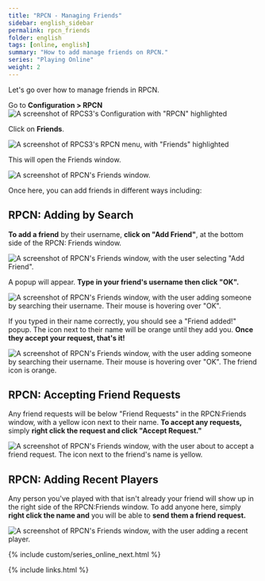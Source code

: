 ```yaml
---
title: "RPCN - Managing Friends"
sidebar: english_sidebar
permalink: rpcn_friends
folder: english
tags: [online, english]
summary: "How to add manage friends on RPCN."
series: "Playing Online"
weight: 2
---
```


Let's go over how to manage friends in RPCN.

Go to **Configuration > RPCN**
![A screenshot of RPCS3's Configuration with "RPCN" highlighted](https://carlmylo.github.io/docu-rpcs3/images/rpcn/rpcn.png "RPCS3: RPCN")

Click on **Friends**.

![A screenshot of RPCS3's RPCN menu, with "Friends" highlighted](https://carlmylo.github.io/docu-rpcs3/images/rpcn/friends.png "RPCS3: RPCN")

This will open the Friends window.

![A screenshot of RPCN's Friends window.](https://carlmylo.github.io/docu-rpcs3/images/rpcn/rpcnfriends.png "RPCS3: RPCN")

Once here, you can add friends in different ways including:

## RPCN: Adding by Search

**To add a friend** by their username, **click on "Add Friend"**, at the bottom side of the RPCN: Friends window.

![A screenshot of RPCN's Friends window, with the user selecting "Add Friend".](https://carlmylo.github.io/docu-rpcs3/images/rpcn/friendadd.png "RPCS3: Add Friend")

A popup will appear. **Type in your friend's username then click "OK".**

![A screenshot of RPCN's Friends window, with the user adding someone by searching their username. Their mouse is hovering over "OK".](https://carlmylo.github.io/docu-rpcs3/images/rpcn/friendaddpopup.png "RPCS3: Add Friend")

If you typed in their name correctly, you should see a "Friend added!" popup. The icon next to their name will be orange until they add you. **Once they accept your request, that's it!**

![A screenshot of RPCN's Friends window, with the user adding someone by searching their username. Their mouse is hovering over "OK". The friend icon is orange.](https://carlmylo.github.io/docu-rpcs3/images/rpcn/friendadded.png "RPCS3: Friend Added")

## RPCN: Accepting Friend Requests

Any friend requests will be below "Friend Requests" in the RPCN:Friends window, with a yellow icon next to their name. **To accept any requests,** simply **right click the request and click "Accept Request."**

![A screenshot of RPCN's Friends window, with the user about to accept a friend request. The icon next to the friend's name is yellow.](https://carlmylo.github.io/docu-rpcs3/images/rpcn/friendpending.png "RPCS3: Accept Request")

## RPCN: Adding Recent Players

Any person you've played with that isn't already your friend will show up in the right side of the RPCN:Friends window.
To add anyone here, simply **right click the name and** you will be able to **send them a friend request.**

![A screenshot of RPCN's Friends window, with the user adding a recent player.](https://carlmylo.github.io/docu-rpcs3/images/rpcn/friendrecent.png "RPCS3: Recent Players")

{% include custom/series_online_next.html %}

{% include links.html %}